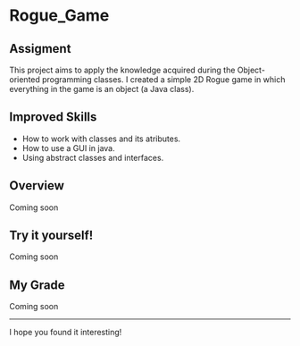 # Rogue_Game

## Assigment

This project aims to apply the knowledge acquired during the Object-oriented programming classes. I created a simple 2D Rogue game in which everything in the game is an object (a Java class).

## Improved Skills

  - How to work with classes and its atributes.
  - How to use a GUI in java.
  - Using abstract classes and interfaces.
  
## Overview

Coming soon

## Try it yourself!

Coming soon

## My Grade

Coming soon

<hr>

I hope you found it interesting! 
